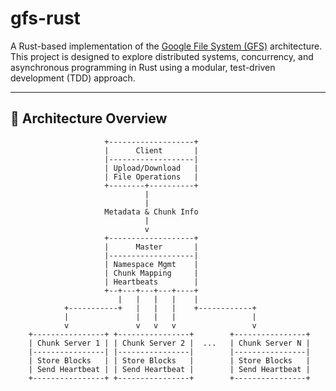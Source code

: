 # gfs-rust

A Rust-based implementation of the [Google File System (GFS)](https://research.google/pubs/pub51/) architecture.  
This project is designed to explore distributed systems, concurrency, and asynchronous programming in Rust using a modular, test-driven development (TDD) approach.

---

## 🧩 Architecture Overview

```text
                     +-------------------+
                     |      Client       |
                     |-------------------|
                     | Upload/Download   |
                     | File Operations   |
                     +--------+----------+
                              |
                              |
                     Metadata & Chunk Info
                              |
                              v
                     +-------------------+
                     |      Master       |
                     |-------------------|
                     | Namespace Mgmt    |
                     | Chunk Mapping     |
                     | Heartbeats        |
                     +--+---+---+---+----+
                        |   |   |   |    |
            +-----------+   |   |   |    +------------+
            |               |   |   |                 |
            v               v   v   v                 v
    +----------------+ +----------------+        +----------------+
    | Chunk Server 1 | | Chunk Server 2 |  ...   | Chunk Server N |
    |----------------| |----------------|        |----------------|
    | Store Blocks   | | Store Blocks   |        | Store Blocks   |
    | Send Heartbeat | | Send Heartbeat |        | Send Heartbeat |
    +----------------+ +----------------+        +----------------+


 